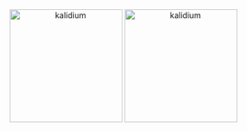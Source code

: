 
<div align="center">
<img src="https://quotes-github-readme.vercel.app/api?type=horizontal&theme=dark&border=true&quote=%E4%BA%8E%E6%98%AF%E8%83%8C%E4%B8%8B%E9%99%B5%E9%AB%98%EF%BC%8C%E8%B6%B3%E5%BE%80%E7%A5%9E%E7%95%99%E3%80%82%E9%81%97%E6%83%85%E6%83%B3%E5%83%8F%EF%BC%8C%E9%A1%BE%E6%9C%9B%E6%80%80%E6%84%81%E3%80%82&author=%E3%80%8A%E6%B4%9B%E7%A5%9E%E8%B5%8B%E3%80%8B" alt="kalidium" height="200" width="200"/>
<img src="https://github-readme-stats.vercel.app/api?username=kalidium&show_icons=true&locale=cn" alt="kalidium" height="200" width="200"/>
</div>